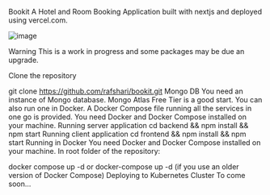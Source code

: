Bookit
A Hotel and Room Booking Application built with nextjs and deployed using vercel.com.


![image](https://user-images.githubusercontent.com/102416116/225724630-73e7235e-1573-4d37-b709-38384cc17a6a.png)


Warning
This is a work in progress and some packages may be due an upgrade.

Clone the repository

git clone https://github.com/rafshari/bookit.git
Mongo DB
You need an instance of Mongo database. Mongo Atlas Free Tier is a good start.
You can also run one in Docker. A Docker Compose file running all the services in one go is provided. You need Docker and Docker Compose installed on your machine.
Running server application
cd backend && npm install && npm start
Running client application
cd frontend && npm install && npm start
Running in Docker
You need Docker and Docker Compose installed on your machine.
In root folder of the repository:

docker compose up -d or 
docker-compose up -d (if you use an older version of Docker Compose)
Deploying to Kubernetes Cluster
To come soon...
